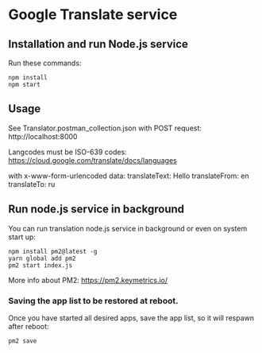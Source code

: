 # Google Translate service

## Installation and run Node.js service

Run these commands:
```
npm install
npm start
```

## Usage

See Translator.postman_collection.json with POST request:
http://localhost:8000

Langcodes must be ISO-639 codes:
https://cloud.google.com/translate/docs/languages

with x-www-form-urlencoded data:
translateText: Hello
translateFrom: en
translateTo: ru

## Run node.js service in background

You can run translation node.js service in background or even on
system start up:
```
npm install pm2@latest -g
yarn global add pm2
pm2 start index.js
```

More info about PM2:
https://pm2.keymetrics.io/

### Saving the app list to be restored at reboot.

Once you have started all desired apps, save the app list,
so it will respawn after reboot:
```
pm2 save
```
